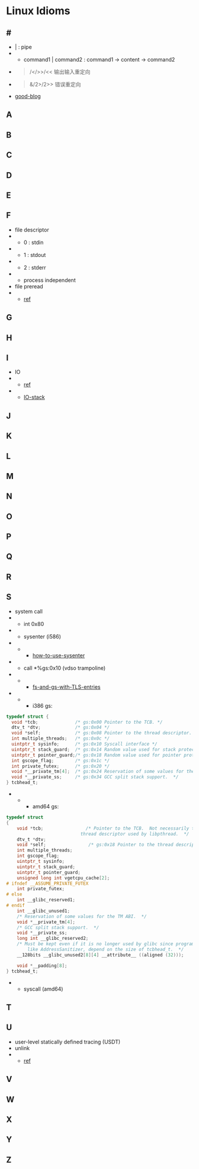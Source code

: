 # Linux Idioms

## \#

* | : pipe
* + command1 | command2 : command1 -> content -> command2
* >/</>>/<< 输出输入重定向
* >&/2>/2>> 错误重定向
* [good-blog](http://ytliu.info/blog/2015/01/24/zhi-shi-zheng-li-%282015-dot-1%29/)

## A


## B



## C


## D



## E


## F

* file descriptor
* + 0 : stdin
* + 1 : stdout
* + 2 : stderr
* + process independent
* file preread
* + [ref](http://www.d-kai.me/linux%E6%96%87%E4%BB%B6%E7%B3%BB%E7%BB%9F%E9%A2%84%E8%AF%BB%E4%B8%80/)

## G


## H



## I
* IO
* + [ref](http://www.d-kai.me/linux-io%E8%AF%B7%E6%B1%82%E5%A4%84%E7%90%86%E6%B5%81%E7%A8%8B-1/)
* + [IO-stack](http://www.d-kai.me/linux-%E7%9A%84io%E5%B1%82%E6%AC%A1/)


## J



## K


## L



## M



## N



## O


## P



## Q



## R



## S
* system call
* + int 0x80
* + sysenter (i586)
* + - [how-to-use-sysenter](https://reverseengineering.stackexchange.com/questions/2869/how-to-use-sysenter-under-linux)
* + call *%gs:0x10 (vdso trampoline)
* + - [fs-and-gs-with-TLS-entries](https://stackoverflow.com/questions/6611346/how-are-the-fs-gs-registers-used-in-linux-amd64)
* + - i386 gs:
```c
typedef struct {
  void *tcb;              /* gs:0x00 Pointer to the TCB. */
  dtv_t *dtv;             /* gs:0x04 */
  void *self;             /* gs:0x08 Pointer to the thread descriptor.  */
  int multiple_threads;   /* gs:0x0c */
  uintptr_t sysinfo;      /* gs:0x10 Syscall interface */
  uintptr_t stack_guard;  /* gs:0x14 Random value used for stack protection */
  uintptr_t pointer_guard;/* gs:0x18 Random value used for pointer protection */
  int gscope_flag;        /* gs:0x1c */
  int private_futex;      /* gs:0x20 */
  void *__private_tm[4];  /* gs:0x24 Reservation of some values for the TM ABI.  */
  void *__private_ss;     /* gs:0x34 GCC split stack support.  */
} tcbhead_t;
```
* + - amd64 gs:
```c
typedef struct
{
    void *tcb;                /* Pointer to the TCB.  Not necessarily the
                            thread descriptor used by libpthread.  */
    dtv_t *dtv;
    void *self;                /* gs:0x18 Pointer to the thread descriptor.  */ 
    int multiple_threads;
    int gscope_flag;
    uintptr_t sysinfo;
    uintptr_t stack_guard;
    uintptr_t pointer_guard;
    unsigned long int vgetcpu_cache[2];
# ifndef __ASSUME_PRIVATE_FUTEX
    int private_futex;
# else
    int __glibc_reserved1;
# endif
    int __glibc_unused1;
    /* Reservation of some values for the TM ABI.  */
    void *__private_tm[4];
    /* GCC split stack support.  */
    void *__private_ss;
    long int __glibc_reserved2;
    /* Must be kept even if it is no longer used by glibc since programs,
        like AddressSanitizer, depend on the size of tcbhead_t.  */
    __128bits __glibc_unused2[8][4] __attribute__ ((aligned (32)));

    void *__padding[8];
} tcbhead_t;
```
* + syscall (amd64)



## T



## U
* user-level statically defined tracing (USDT) 
* unlink
* + [ref](http://www.d-kai.me/linux-close-%E4%B8%8Eunlink/)



## V



## W



## X



## Y



## Z

